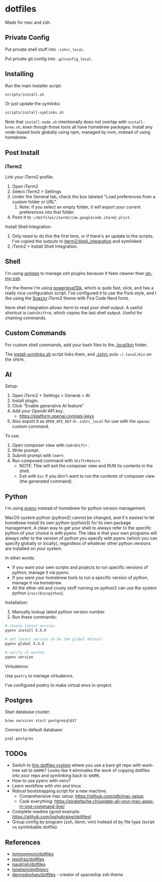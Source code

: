 # dotfiles

Made for mac and zsh.




## Private Config

Put private shell stuff into `.zshrc_local`.

Put private git config into `.gitconfig_local`.




## Installing

Run the main installer script:

```bash
scripts/install.sh
```

Or just update the symlinks:

```bash
scripts/install-symlinks.sh
```

Note that `install-node.sh` intentionally does not overlap with `install-brew.sh`, even though those tools all have homebrew packages.
Install any node-based tools globally using npm, managed by nvm, instead of using homebrew.



## Post Install

### iTerm2

Link your iTerm2 profile:

1. Open iTerm2
2. Select iTerm2 > Settings
3. Under the General tab, check the box labeled "Load preferences from a custom folder or URL".
    1. Note: if you select an empty folder, it will export your current preferences into that folder.
4. Point it to `~/dotfiles/iterm2/com.googlecode.iterm2.plist`.

Install Shell Integration:

1. Only need to do this the first time, or if there's an update to the scripts. I've copied the outputs to [iterm2/shell_integration](./iterm2/shell_integration) and symlinked.
2. iTerm2 > Install Shell Integration.




## Shell

I'm using [antigen](https://github.com/zsh-users/antigen) to manage zsh plugins because it feels cleaner
than [oh-my-zsh](https://github.com/ohmyzsh/ohmyzsh).

For the theme I'm using [powerlevel10k](https://github.com/romkatv/powerlevel10k), which is quite fast, slick, and has a really nice configuration script.
I've configured it to use the Pure style, and I like using the [Snazzy](https://github.com/sindresorhus/iterm2-snazzy)
iTerm2 theme with Fira Code Nerd fonts.

Iterm shell integration allows iterm to read your shell output. A useful shortcut is `Cmd+Shift+A`, which copies the last
shell output. Useful for chaining commands.




## Custom Commands

For custom shell commands, add your bash files to the [.local/bin](.local/bin) folder.

The [install-symlinks.sh](scripts/install-symlinks.sh) script links them, and [.zshrc](.zshrc) puts `~/.local/bin` on the `$PATH`. 

## AI

Setup:

1. Open iTerm2 > Settings > General > AI.
2. Install plugin.
3. Click "Enable generative AI feature"
4. Add your OpenAI API key.
   * https://platform.openai.com/api-keys
5. Also export it as `OPEN_API_KEY` in `.zshrc_local` for use with the `openai` custom command.

To use:

1. Open composer view with `Cmd+Shift+.`
2. Write prompt.
3. Submit prompt with `Cmd+Y`.
4. Run composed command with `Shift+Return`.
   * NOTE: This will exit the composer view and RUN its contents in the shell.
   * Exit with `Esc` if you don't want to run the contents of composer view (the generated command).




## Python

I'm using [pyenv](https://github.com/pyenv/pyenv) instead of homebrew for python version management.

MacOS system python (python2) cannot be changed, and it's easiest to let homebrew install its own python (python3) for
its own package management. A clean way to get your shell to always refer to the specific python of your choice is with
pyenv. The idea is that your own programs will always refer to the version of python you specify with pyenv (which you
can specify globally or locally), regardless of whatever other python versions are installed on your system.

In other words:

* If you want your own scripts and projects to run specific versions of python, manage it via pyenv.
* If you want your homebrew tools to run a specific version of python, manage it via homebrew.
* All the other old and crusty stuff running on python2 can use the system python (`/usr/bin/python`).

Installation:

1. Manually lookup latest python version number.
2. Run these commands:

```bash
# choose latest version
pyenv install X.X.X

# set latest version to be the global default
pyenv global X.X.X

# verify it worked
pyenv version
```

Virtualenvs:

Use `poetry` to manage virtualenvs.

I've configured poetry to make virtual envs in-project.




## Postgres

Start database cluster:

```brew services start postgresql@17```

Connect to default database:

```psql postgres```




## TODOs

* Switch to [this dotfiles system](https://www.atlassian.com/git/tutorials/dotfiles) where you use a bare git repo with
  work-tree set to `$HOME`? Looks like it eliminates the work of copying dotfiles into your repo and symlinking back
  to `$HOME`.
* How to use pyenv with venv?
* Learn workflow with vim and tmux.
* Robust bootstrapping script for a new machine.
    * Comprehensive mac setup: https://github.com/ptb/mac-setup
    * Cask everything: https://piratefache.ch/update-all-your-mac-apps-in-one-command-line/
* Complete readme (good example: https://github.com/joshukraine/dotfiles)
* Group config by program (zsh, iterm, vim) instead of by file type (script vs symlinkable dotfile).

## References

* [tomnomnom/dotfiles](https://github.com/tomnomnom/dotfiles)
* [jessfraz/dotfiles](https://github.com/jessfraz/dotfiles)
* [paulirish/dotfiles](https://github.com/paulirish/dotfiles)
* [lonetwin/pythonrc](https://github.com/lonetwin/pythonrc)
* [denysdovhan/dotfiles](https://github.com/denysdovhan/dotfiles) - creator of spaceship zsh theme
